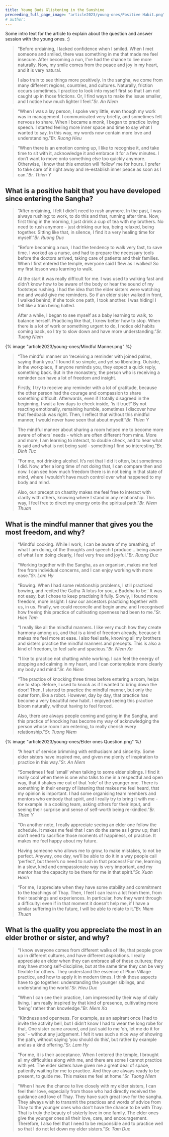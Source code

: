 ```yaml
---
title: Young Buds Glistening in the Sunshine
preceeding_full_page_image: "article2023/young-ones/Positive Habit.png"
# author: 
---
```


<p class="intro">Some intro text for the article to explain about the question and answer session with the young ones. :)</p>

> “Before ordaining, I lacked confidence when I smiled. When I met someone and smiled, there was something in me that made me feel insecure. After becoming a nun, I’ve had the chance to live more naturally. Now, my smile comes from the peace and joy in my heart, and it is very natural. 
> 
> I also train to see things more positively. In the sangha, we come from many different regions, countries, and cultures. Naturally, friction occurs sometimes. I practice to look into myself first so that I am not caught up in those frictions. Or, I find ways to make the issue smaller, and I notice how much lighter I feel.”<cite>Sr. An Niem</cite>

> “When I was a lay person, I spoke very little, even though my work was in management. I communicated very briefly, and sometimes felt nervous to share. When I became a monk, I began to practice loving speech. I started feeling more inner space and time to say what I wanted to say. In this way, my words now contain more love and understanding.”<cite>Br. Ruong Hieu</cite>

> “When there is an emotion coming up, I like to recognise it, and take time to sit with it, acknowledge it and embrace it for a few minutes. I don’t want to move onto something else too quickly anymore. Otherwise, I know that this emotion will ‘follow’ me for hours. I prefer to take care of it right away and re-establish inner peace as soon as I can.”<cite>Br. Thien Y</cite>

<h2 class="young-ones-center-heading">What is a positive habit that you have developed since entering the Sangha?</h2>

> “After ordaining, I felt I didn’t need to rush anymore. In the past, I was always rushing: to work, to do this and that, running after time. Now, first thing in the morning, I just drink a cup of tea with my brothers. No need to rush anymore - just drinking our tea, being relaxed, being together. Sitting like that, in silence, I find it a very healing time for myself.”<cite>Br. Ruong Duc</cite>

> “Before becoming a nun, I had the tendency to walk very fast, to save time. I worked as a nurse, and had to prepare the necessary tools before the doctors arrived, taking care of patients and their families. When I first entered the temple, everyone said I flew as I walked! So my first lesson was learning to walk.
> 
> At the start it was really difficult for me. I was used to walking fast and didn’t know how to be aware of the body or hear the sound of my footsteps rushing. I had the idea that the elder sisters were watching me and would give me reminders. So if an elder sister walked in front, I walked behind; if she took one path, I took another. I was hiding! I felt like a train being halted.
> 
> After a while, I began to see myself as a baby learning to walk, to balance herself. Practicing like that, I knew better how to stop. When there is a lot of work or something urgent to do, I notice old habits coming back, so I try to slow down and have more understanding.”<cite>Sr. Tuong Niem</cite>




<div class="page-break"></div>

<div class="full-page-image">
    {% image "article2023/young-ones/Mindful Manner.png" %}
</div>

> “The mindful manner on ‘receiving a reminder with joined palms, saying thank you.’ I found it so simple, and yet so liberating. Outside, in the workplace, if anyone reminds you, they expect a quick reply, something back. But in the monastery, the person who is receiving a reminder can have a lot of freedom and insight.
> 
> Firstly, I try to receive any reminder with a lot of gratitude, because the other person had the courage and compassion to share something difficult. Afterwards, even if I totally disagreed in the beginning, I wait a few days to check inside, ‘is it true?’ By not reacting emotionally, remaining humble, sometimes I discover how that feedback was right. Then, I reflect that without this mindful manner, I would never have seen that about myself.”<cite>Br. Thien Y</cite>
 
> The mindful manner about sharing a room helped me to become more aware of others’ needs - which are often different from mine. More and more, I am learning to interact, to double check, and to hear what is said and what is not being said - something I find so interesting.”<cite>Br. Dinh Tuc</cite>

> “For me, not drinking alcohol. It’s not that I did it often, but sometimes I did. Now, after a long time of not doing that, I can compare then and now. I can see how much freedom there is in not being in that state of mind, where I wouldn’t have much control over what happened to my body and mind.
> 
> Also, our precept on chastity makes me feel free to interact with clarity with others, knowing where I stand in any relationship. This way, I feel free to direct my energy onto the spiritual path.”<cite>Br. Niem Thuan</cite>

<h2 class="young-ones-center-heading">What is the mindful manner that gives you the most freedom, and why?</h2>
 
> “Mindful cooking. While I work, I can be aware of my breathing, of what I am doing, of the thoughts and speech I produce… being aware of what I am doing clearly, I feel very free and joyful.”<cite>Br. Ruong Duc</cite>
 
> “Working together with the Sangha, as an organism, makes me feel free from individual concerns, and I can enjoy working with more ease.”<cite>Sr. Lam Hy</cite>
 
> “Bowing. When I had some relationship problems, I still practiced bowing, and recited the Gatha ‘A lotus for you, a Buddha to be.’ It was not easy, but I chose to keep practising it fully. Slowly, I found more freedom, more insight: I saw our ancestors practicing together with us, in us. Finally, we could reconcile and begin anew, and I recognised how freeing this practice of cultivating openness had been to me.”<cite>Sr. Hien Tam</cite>
 
> “I really like all the mindful manners. I like very much how they create harmony among us, and that is a kind of freedom already, because it makes me feel more at ease. I also feel safe, knowing all my brothers and sisters practice the mindful manners and precepts. This is also a kind of freedom, to feel safe and spacious.”<cite>Br. Niem Xa</cite>

> “I like to practice not chatting while working. I can feel the energy of stopping and calming in my heart, and I can contemplate more clearly my body and mind.”<cite>Sr. An Niem</cite>

> “The practice of knocking three times before entering a room, helps me to stop. Before, I used to knock as if I wanted to bring down the door! Then, I started to practice the mindful manner, but only the outer form, like a robot. However, day by day, that practice has become a very beautiful new habit. I enjoyed seeing this practice bloom naturally, without having to feel forced.
> 
> Also, there are always people coming and going in the Sangha, and this practice of knocking has become my way of acknowledging the person whose room I am entering, to really cherish every relationship.”<cite>Sr. Tuong Niem</cite>




<div class="page-break"></div>

<div class="full-page-image">
    {% image "article2023/young-ones/Elder ones Question.png" %}
</div>

> “A heart of service brimming with enthusiasm and sincerity. Some elder sisters have inspired me, and given me plenty of inspiration to practice in this way.”<cite>Sr. An Niem</cite>

> “Sometimes I feel ‘small’ when talking to some elder siblings. I find it really cool when there is one who talks to me in a respectful and open way, that it shakes me out of that ‘role’ of the younger one. There is something in their energy of listening that makes me feel heard, that my opinion is important. I had some organising team members and mentors who embody that spirit, and I really try to bring it with me - for example in a cooking team, asking others for their input, and seeing their surprise and sense of self-worth being re-kindled.”<cite>Br. Thien Y</cite>
 
> “On another note, I really appreciate seeing an elder one follow the schedule. It makes me feel that I can do the same as I grow up; that I don’t need to sacrifice those moments of happiness, of practice. It makes me feel happy about my future.
> 
> Having someone who allows me to grow, to make mistakes, to not be perfect. Anyway, one day, we’ll be able to do it in a way people call ‘perfect’, but there’s no need to rush in that process! For me, learning in a slow, kind and compassionate way is very important, and my mentor has the capacity to be there for me in that spirit.”<cite>Sr. Xuan Hanh</cite>
 
> “For me, I appreciate when they have some stability and commitment to the teachings of Thay. Then, I feel I can learn a lot from them, from their teachings and experiences. In particular, how they went through a difficulty: even if in that moment it doesn’t help me, if I have a similar suffering in the future, I will be able to relate to it.”<cite>Br. Niem Thuan</cite>

<h2 class="young-ones-center-heading">What is the quality you appreciate the most in an elder brother or sister, and why?</h2>
 
> “I know everyone comes from different walks of life, that people grow up in different cultures, and have different aspirations. I really appreciate an elder when they can embrace all of these cultures; they may have strong self-discipline, but at the same time they can be very flexible for others. They understand the essence of Plum Village practice, and how to apply it in modern times. I think those aspects have to go together: understanding the younger siblings, and understanding the world.”<cite>Sr. Hieu Duc</cite>
 
> “When I can see their practice, I am impressed by their way of daily living. I am really inspired by that kind of presence, cultivating more ‘being’ rather than knowledge.”<cite>Br. Niem Xa</cite>
 
> “Kindness and openness. For example, as an aspirant once I had to invite the activity bell, but I didn’t know I had to wear the long robe for that. One sister came around, and just said to me ‘oh, let me do it for you’ - without any judgement. I felt it was such a nice way of showing the path, without saying ‘you should do this’, but rather by example and as a kind offering.”<cite>Sr. Lam Hy</cite>

> “For me, it is their acceptance. When I entered the temple, I brought all my difficulties along with me, and there are some I cannot practice with yet. The elder sisters have given me a great deal of space, patiently waiting for me to practice. And they are always ready to be present, to guide me. This makes me feel at home.”<cite>Sr. Tuong Niem</cite>

> “When I have the chance to live closely with my elder sisters, I can feel their love, especially from those who had directly received the guidance and love of Thay. They have such great love for the sangha. They always wish to transmit the practices and words of advice from Thay to the younger ones who don’t have the chance to be with Thay. That is truly the beauty of sisterly love in one family. The elder ones give the younger ones all their love, care, and encouragement. Therefore, I also feel that I need to be responsible and to practice well so that I do not let down my elder sisters.”<cite>Sr. Tam Duc</cite>